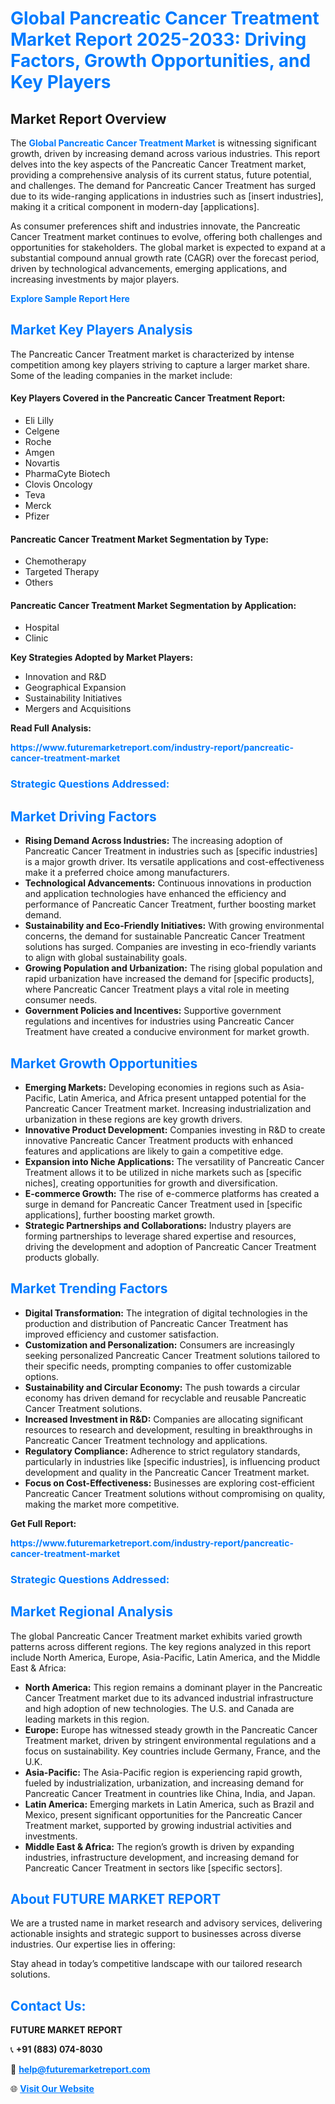 <h1 style="color: #007BFF;">Global Pancreatic Cancer Treatment Market Report 2025-2033: Driving Factors, Growth Opportunities, and Key Players</h1>

<section id="overview">
<h2>Market Report Overview</h2>
<p>The <a href="https://www.futuremarketreport.com/industry-report/pancreatic-cancer-treatment-market" style="color: #007BFF; text-decoration: none;"><strong>Global Pancreatic Cancer Treatment Market</strong></a> is witnessing significant growth, driven by increasing demand across various industries. This report delves into the key aspects of the Pancreatic Cancer Treatment market, providing a comprehensive analysis of its current status, future potential, and challenges. The demand for Pancreatic Cancer Treatment has surged due to its wide-ranging applications in industries such as [insert industries], making it a critical component in modern-day [applications].</p>
<p>As consumer preferences shift and industries innovate, the Pancreatic Cancer Treatment market continues to evolve, offering both challenges and opportunities for stakeholders. The global market is expected to expand at a substantial compound annual growth rate (CAGR) over the forecast period, driven by technological advancements, emerging applications, and increasing investments by major players.</p>
</section>

<section id="overview">
<p><a href="https://www.futuremarketreport.com/request-sample/reportId=55826" style="color: #007BFF; text-decoration: none;"><strong>Explore Sample Report Here</strong></a></p>
</section>

<section id="key-players">
<h2 style="color: #007BFF;">Market Key Players Analysis</h2>
<p>The Pancreatic Cancer Treatment market is characterized by intense competition among key players striving to capture a larger market share. Some of the leading companies in the market include:</p>
<h4>Key Players Covered in the Pancreatic Cancer Treatment Report:</h4>
<ul><li>Eli Lilly</li><li>Celgene</li><li>Roche</li><li>Amgen</li><li>Novartis</li><li>PharmaCyte Biotech</li><li>Clovis Oncology</li><li>Teva</li><li>Merck</li><li>Pfizer</li></ul>
<h4>Pancreatic Cancer Treatment Market Segmentation by Type:</h4>
<ul><li>Chemotherapy</li><li>Targeted Therapy</li><li>Others</li></ul>

<h4>Pancreatic Cancer Treatment Market Segmentation by Application:</h4>
<ul><li>Hospital</li><li>Clinic</li></ul>
<p><strong>Key Strategies Adopted by Market Players:</strong></p>
<ul>
<li>Innovation and R&D</li>
<li>Geographical Expansion</li>
<li>Sustainability Initiatives</li>
<li>Mergers and Acquisitions</li>
</ul>
</section>

<section>
<p><strong>Read Full Analysis: </strong></p><a href="https://www.futuremarketreport.com/industry-report/pancreatic-cancer-treatment-market" style="color: #007BFF; text-decoration: none;"><strong>https://www.futuremarketreport.com/industry-report/pancreatic-cancer-treatment-market</strong></a>
<h3 style="color: #007BFF;">Strategic Questions Addressed:</h3>
</section>

<section id="driving-factors">
<h2 style="color: #007BFF;">Market Driving Factors</h2>
<ul>
<li><strong>Rising Demand Across Industries:</strong> The increasing adoption of Pancreatic Cancer Treatment in industries such as [specific industries] is a major growth driver. Its versatile applications and cost-effectiveness make it a preferred choice among manufacturers.</li>
<li><strong>Technological Advancements:</strong> Continuous innovations in production and application technologies have enhanced the efficiency and performance of Pancreatic Cancer Treatment, further boosting market demand.</li>
<li><strong>Sustainability and Eco-Friendly Initiatives:</strong> With growing environmental concerns, the demand for sustainable Pancreatic Cancer Treatment solutions has surged. Companies are investing in eco-friendly variants to align with global sustainability goals.</li>
<li><strong>Growing Population and Urbanization:</strong> The rising global population and rapid urbanization have increased the demand for [specific products], where Pancreatic Cancer Treatment plays a vital role in meeting consumer needs.</li>
<li><strong>Government Policies and Incentives:</strong> Supportive government regulations and incentives for industries using Pancreatic Cancer Treatment have created a conducive environment for market growth.</li>
</ul>
</section>

<section id="growth-opportunities">
<h2 style="color: #007BFF;">Market Growth Opportunities</h2>
<ul>
<li><strong>Emerging Markets:</strong> Developing economies in regions such as Asia-Pacific, Latin America, and Africa present untapped potential for the Pancreatic Cancer Treatment market. Increasing industrialization and urbanization in these regions are key growth drivers.</li>
<li><strong>Innovative Product Development:</strong> Companies investing in R&D to create innovative Pancreatic Cancer Treatment products with enhanced features and applications are likely to gain a competitive edge.</li>
<li><strong>Expansion into Niche Applications:</strong> The versatility of Pancreatic Cancer Treatment allows it to be utilized in niche markets such as [specific niches], creating opportunities for growth and diversification.</li>
<li><strong>E-commerce Growth:</strong> The rise of e-commerce platforms has created a surge in demand for Pancreatic Cancer Treatment used in [specific applications], further boosting market growth.</li>
<li><strong>Strategic Partnerships and Collaborations:</strong> Industry players are forming partnerships to leverage shared expertise and resources, driving the development and adoption of Pancreatic Cancer Treatment products globally.</li>
</ul>
</section>

<section id="trending-factors">
<h2 style="color: #007BFF;">Market Trending Factors</h2>
<ul>
<li><strong>Digital Transformation:</strong> The integration of digital technologies in the production and distribution of Pancreatic Cancer Treatment has improved efficiency and customer satisfaction.</li>
<li><strong>Customization and Personalization:</strong> Consumers are increasingly seeking personalized Pancreatic Cancer Treatment solutions tailored to their specific needs, prompting companies to offer customizable options.</li>
<li><strong>Sustainability and Circular Economy:</strong> The push towards a circular economy has driven demand for recyclable and reusable Pancreatic Cancer Treatment solutions.</li>
<li><strong>Increased Investment in R&D:</strong> Companies are allocating significant resources to research and development, resulting in breakthroughs in Pancreatic Cancer Treatment technology and applications.</li>
<li><strong>Regulatory Compliance:</strong> Adherence to strict regulatory standards, particularly in industries like [specific industries], is influencing product development and quality in the Pancreatic Cancer Treatment market.</li>
<li><strong>Focus on Cost-Effectiveness:</strong> Businesses are exploring cost-efficient Pancreatic Cancer Treatment solutions without compromising on quality, making the market more competitive.</li>
</ul>
</section>

<section>
<p><strong>Get Full Report: </strong></p><a href="https://www.futuremarketreport.com/industry-report/pancreatic-cancer-treatment-market" style="color: #007BFF; text-decoration: none;"><strong>https://www.futuremarketreport.com/industry-report/pancreatic-cancer-treatment-market</strong></a>
<h3 style="color: #007BFF;">Strategic Questions Addressed:</h3>
</section>


<section id="regional-analysis">
<h2 style="color: #007BFF;">Market Regional Analysis</h2>
<p>The global Pancreatic Cancer Treatment market exhibits varied growth patterns across different regions. The key regions analyzed in this report include North America, Europe, Asia-Pacific, Latin America, and the Middle East & Africa:</p>
<ul>
<li><strong>North America:</strong> This region remains a dominant player in the Pancreatic Cancer Treatment market due to its advanced industrial infrastructure and high adoption of new technologies. The U.S. and Canada are leading markets in this region.</li>
<li><strong>Europe:</strong> Europe has witnessed steady growth in the Pancreatic Cancer Treatment market, driven by stringent environmental regulations and a focus on sustainability. Key countries include Germany, France, and the U.K.</li>
<li><strong>Asia-Pacific:</strong> The Asia-Pacific region is experiencing rapid growth, fueled by industrialization, urbanization, and increasing demand for Pancreatic Cancer Treatment in countries like China, India, and Japan.</li>
<li><strong>Latin America:</strong> Emerging markets in Latin America, such as Brazil and Mexico, present significant opportunities for the Pancreatic Cancer Treatment market, supported by growing industrial activities and investments.</li>
<li><strong>Middle East & Africa:</strong> The region’s growth is driven by expanding industries, infrastructure development, and increasing demand for Pancreatic Cancer Treatment in sectors like [specific sectors].</li>
</ul>
</section>

<footer>
<h2 style="color: #007BFF;">About FUTURE MARKET REPORT</h2>
<p>We are a trusted name in market research and advisory services, delivering actionable insights and strategic support to businesses across diverse industries. Our expertise lies in offering:</p>

<p>Stay ahead in today’s competitive landscape with our tailored research solutions.</p>

<h2 style="color: #007BFF;">Contact Us:</h2>
<p><strong>FUTURE MARKET REPORT</strong></p>
<p>📞 <strong>+91 (883) 074-8030</strong></p>
<p>📧 <strong><a href="mailto:help@futuremarketreport.com" style="color: #007BFF;">help@futuremarketreport.com</a></strong></p>
<p>🌐 <strong><a href="https://www.futuremarketreport.com/" style="color: #007BFF;">Visit Our Website</a></strong></p>
</footer>
